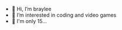 - 👋 Hi, I’m braylee
- 👀 I’m interested in coding and video games
- 💞️ I'm only 15... 

<!---
bubblesrswag/bubblesrswag is a ✨ special ✨ repository because its `README.md` (this file) appears on your GitHub profile.
You can click the Preview link to take a look at your changes.
--->
